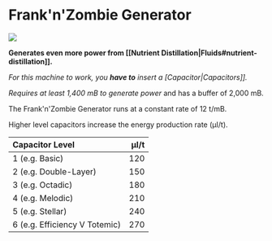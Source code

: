 # Frank'n'Zombie Generator
![](renders/franken_zombie_generator.png)

**Generates even more power from [[Nutrient Distillation|Fluids#nutrient-distillation]].**

*For this machine to work, you **have to** insert a [Capacitor|Capacitors]].*

*Requires at least 1,400 mB to generate power* and has a buffer of 2,000 mB.

The Frank'n'Zombie Generator runs at a constant rate of 12 t/mB.

Higher level capacitors increase the energy production rate (µI/t).

| Capacitor Level              | µI/t |
| :--------------------------- | ---: |
| 1 (e.g. Basic)                |  120 |
| 2 (e.g. Double-Layer)         |  150 |
| 3 (e.g. Octadic)              |  180 |
| 4 (e.g. Melodic)              |  210 |
| 5 (e.g. Stellar)              |  240 |
| 6 (e.g. Efficiency V Totemic) |  270 |